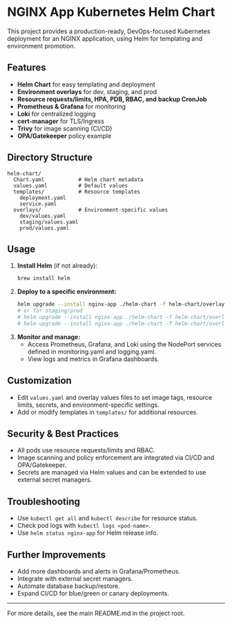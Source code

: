 # NGINX App Kubernetes Helm Chart

This project provides a production-ready, DevOps-focused Kubernetes deployment for an NGINX application, using Helm for templating and environment promotion.

## Features
- **Helm Chart** for easy templating and deployment
- **Environment overlays** for dev, staging, and prod
- **Resource requests/limits, HPA, PDB, RBAC, and backup CronJob**
- **Prometheus & Grafana** for monitoring
- **Loki** for centralized logging
- **cert-manager** for TLS/Ingress
- **Trivy** for image scanning (CI/CD)
- **OPA/Gatekeeper** policy example

## Directory Structure
```
helm-chart/
  Chart.yaml           # Helm chart metadata
  values.yaml          # Default values
  templates/           # Resource templates
    deployment.yaml
    service.yaml
  overlays/            # Environment-specific values
    dev/values.yaml
    staging/values.yaml
    prod/values.yaml
```

## Usage
1. **Install Helm** (if not already):
   ```sh
   brew install helm
   ```
2. **Deploy to a specific environment:**
   ```sh
   helm upgrade --install nginx-app ./helm-chart -f helm-chart/overlays/dev/values.yaml
   # or for staging/prod
   # helm upgrade --install nginx-app ./helm-chart -f helm-chart/overlays/staging/values.yaml
   # helm upgrade --install nginx-app ./helm-chart -f helm-chart/overlays/prod/values.yaml
   ```
3. **Monitor and manage:**
   - Access Prometheus, Grafana, and Loki using the NodePort services defined in monitoring.yaml and logging.yaml.
   - View logs and metrics in Grafana dashboards.

## Customization
- Edit `values.yaml` and overlay values files to set image tags, resource limits, secrets, and environment-specific settings.
- Add or modify templates in `templates/` for additional resources.

## Security & Best Practices
- All pods use resource requests/limits and RBAC.
- Image scanning and policy enforcement are integrated via CI/CD and OPA/Gatekeeper.
- Secrets are managed via Helm values and can be extended to use external secret managers.

## Troubleshooting
- Use `kubectl get all` and `kubectl describe` for resource status.
- Check pod logs with `kubectl logs <pod-name>`.
- Use `helm status nginx-app` for Helm release info.

## Further Improvements
- Add more dashboards and alerts in Grafana/Prometheus.
- Integrate with external secret managers.
- Automate database backup/restore.
- Expand CI/CD for blue/green or canary deployments.

---

For more details, see the main README.md in the project root.
